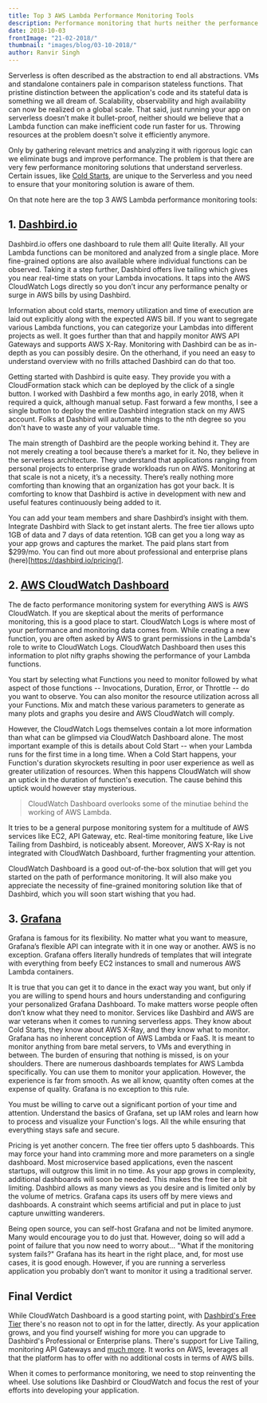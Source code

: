 ```yaml
---
title: Top 3 AWS Lambda Performance Monitoring Tools
description: Performance monitoring that hurts neither the performance nor your wallet  .
date: 2018-10-03
frontImage: "21-02-2018/"
thumbnail: "images/blog/03-10-2018/"
author: Ranvir Singh
---
```

Serverless is often described as the abstraction to end all abstractions. VMs and standalone containers pale in comparison stateless functions. That pristine distinction between the application's code and its stateful data is something we all dream of. Scalability, observability and high availability can now be realized on a global scale. That said, just running your app on serverless doesn’t make it bullet-proof, neither should we believe that a Lambda function can make inefficient code run faster for us. Throwing resources at the problem doesn't solve it efficiently anymore.

Only by gathering relevant metrics and analyzing it with rigorous logic can we eliminate bugs and improve performance. The problem is that there are very few performance monitoring solutions that understand serverless. Certain issues, like [Cold Starts](https://dashbird.io/blog/how-to-deal-with-cold-starts/), are unique to the Serverless and you need to ensure that your monitoring solution is aware of them.

On that note here are the top 3 AWS Lambda performance monitoring tools:

## 1. [Dashbird.io](https://dashbird.io/)
Dashbird.io offers one dashboard to rule them all! Quite literally. All your Lambda functions can be monitored and analyzed from a single place. More fine-grained options are also available where individual functions can be observed. Taking it a step further, Dashbird offers live tailing which gives you near real-time stats on your Lambda invocations. It taps into the AWS CloudWatch Logs directly so you don’t incur any performance penalty or surge in AWS bills by using Dashbird.

Information about cold starts, memory utilization and time of execution are laid out explicitly along with the expected AWS bill. If you want to segregate various Lambda functions, you can categorize your Lambdas into different projects as well. It goes further than that and happily monitor AWS API Gateways and supports AWS X-Ray. Monitoring with Dashbird can be as in-depth as you can possibly desire. On the otherhand, if you need an easy to understand overview with no frills attached Dashbird can do that too.

Getting started with Dashbird is quite easy. They provide you with a CloudFormation stack which can be deployed by the click of a single button. I worked with Dashbird a few months ago, in early 2018, when it required a quick, although manual setup. Fast forward a few months, I see a single button to deploy the entire Dashbird integration stack on my AWS account. Folks at Dashbird will automate things to the nth degree so you don't have to waste any of your valuable time.

The main strength of Dashbird are the people working behind it. They are not merely creating a tool because there’s a market for it. No, they believe in the serverless architecture. They understand that applications ranging from personal projects to enterprise grade workloads run on AWS. Monitoring at that scale is not a nicety, it’s a necessity. There’s really nothing more comforting than knowing that an organization has got your back. It is comforting to know that Dashbird is active in development with new and useful features continuously being added to it.

You can add your team members and share Dashbird’s insight with them. Integrate Dashbird with Slack to get instant alerts. The free tier allows upto 1GB of data and 7 days of data retention. 1GB can get you a long way as your app grows and captures the market. The paid plans start from $299/mo. You can find out more about professional and enterprise plans (here)[https://dashbird.io/pricing/].

## 2. [AWS CloudWatch Dashboard](https://docs.aws.amazon.com/lambda/latest/dg/monitoring-functions.html)
The de facto performance monitoring system for everything AWS is AWS CloudWatch. If you are skeptical about the merits of performance monitoring, this is a good place to start. CloudWatch Logs is where most of your performance and monitoring data comes from. While creating a new function, you are often asked by AWS to grant permissions in the Lambda's role to write to CloudWatch Logs. CloudWatch Dashboard then uses this information to plot nifty graphs showing the performance of your Lambda functions.

You start by selecting what Functions you need to monitor followed by what aspect of those functions -- Invocations, Duration, Error, or Throttle -- do you want to observe. You can also monitor the resource utilization across all your Functions. Mix and match these various parameters to generate as many plots and graphs you desire and AWS CloudWatch will comply.

However, the CloudWatch Logs themselves contain a lot more information than what can be glimpsed via CloudWatch Dashboard alone. The most important example of this is details about Cold Start -- when your Lambda runs for the first time in a long time. When a Cold Start happens, your Function's duration skyrockets resulting in poor user experience as well as greater utilization of resources. When this happens CloudWatch will show an uptick in the duration of function's execution. The cause behind this uptick would however stay mysterious.

> CloudWatch Dashboard overlooks some of the minutiae behind the working of AWS Lambda.

It tries to be a general purpose monitoring system for a multitude of AWS services like EC2, API Gateway, etc. Real-time monitoring feature, like Live Tailing from Dashbird, is noticeably absent. Moreover, AWS X-Ray is not integrated with CloudWatch Dashboard, further fragmenting your attention.

CloudWatch Dashboard is a good out-of-the-box solution that will get you started on the path of performance monitoring. It will also make you appreciate the necessity of fine-grained monitoring solution like that of Dashbird, which you will soon start wishing that you had.

## 3. [Grafana](https://grafana.com/dashboards/593)
Grafana is famous for its flexibility. No matter what you want to measure, Grafana’s flexible API can integrate with it in one way or another. AWS is no exception. Grafana offers literally hundreds of templates that will integrate with everything from beefy EC2 instances to small and numerous AWS Lambda containers.

It is true that you can get it to dance in the exact way you want, but only if you are willing to spend hours and hours understanding and configuring your personalized Grafana Dashboard. To make matters worse people often don’t know what they need to monitor. Services like Dashbird and AWS are war veterans when it comes to running serverless apps. They know about Cold Starts, they know about AWS X-Ray, and they know what to monitor. Grafana has no inherent conception of AWS Lambda or FaaS. It is meant to monitor anything from bare metal servers, to VMs and everything in between. The burden of ensuring that nothing is missed, is on your shoulders. There are numerous dashboards templates for AWS Lambda specifically. You can use them to monitor your application. However, the experience is far from smooth. As we all know, quantity often comes at the expense of quality. Grafana is no exception to this rule.

You must be willing to carve out a significant portion of your time and attention. Understand the basics of Grafana, set up IAM roles and learn how to process and visualize your Function's logs. All the while ensuring that everything stays safe and secure.

Pricing is yet another concern. The free tier offers upto 5 dashboards. This may force your hand into cramming more and more parameters on a single dashboard. Most microservice based applications, even the nascent startups, will outgrow this limit in no time. As your app grows in complexity, additional dashboards will soon be needed. This makes the free tier a bit limiting. Dashbird allows as many views as you desire and is limited only by the volume of metrics. Grafana caps its users off by mere views and dashboards. A constraint which seems artificial and put in place to just capture unwitting wanderers.

Being open source, you can self-host Grafana and not be limited anymore. Many would encourage you to do just that. However, doing so will add a point of failure that you now need to worry about... "What if the monitoring system fails?" Grafana has its heart in the right place, and, for most use cases, it is good enough. However, if you are running a serverless application you probably don’t want to monitor it using a traditional server.

## Final Verdict
While CloudWatch Dashboard is a good starting point, with [Dashbird's Free Tier](https://dashbird.io/pricing/) there's no reason not to opt in for the latter, directly. As your application grows, and you find yourself wishing for more you can upgrade to Dashbird's Professional or Enterprise plans. There's support for Live Tailing, monitoring API Gateways and [much more](https://dashbird.io/features/). It works on AWS, leverages all that the platform has to offer with no additional costs in terms of AWS bills.

When it comes to performance monitoring, we need to stop reinventing the wheel. Use solutions like Dashbird or CloudWatch and focus the rest of your efforts into developing your application.

